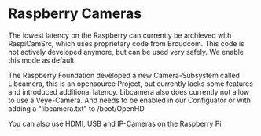 # Raspberry Cameras

The lowest latency on the Raspberry can currently be archieved with RaspiCamSrc, which uses proprietary code from Broudcom.
This code is not actively developed anymore, but can be used very safely. We enable this mode as default. 

The Raspberry Foundation developed a new Camera-Subsystem called Libcamera, this is an opensource Project, but currently lacks some features and introduced additional latency.
Libcamera also does currently not allow to use a Veye-Camera.
And needs to be enabled in our Configuator or with adding a "libcamera.txt" to /boot/OpenHD

You can also use HDMI, USB and IP-Cameras on the Raspberry Pi